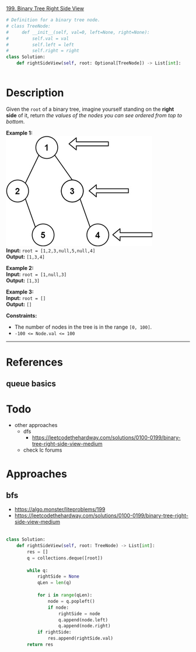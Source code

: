 [199. Binary Tree Right Side View](https://leetcode.com/problems/binary-tree-right-side-view/)

```python
# Definition for a binary tree node.
# class TreeNode:
#     def __init__(self, val=0, left=None, right=None):
#         self.val = val
#         self.left = left
#         self.right = right
class Solution:
    def rightSideView(self, root: Optional[TreeNode]) -> List[int]:
        
```

# Description
Given the `root` of a binary tree, imagine yourself standing on the **right side** of it, return _the values of the nodes you can see ordered from top to bottom_.

**Example 1:**  
![](!assets/attachments/Pasted%20image%2020240227113957.png)  
**Input:** `root = [1,2,3,null,5,null,4]`  
**Output:** `[1,3,4]`  

**Example 2:**  
**Input:** `root = [1,null,3]`  
**Output:** `[1,3]`  

**Example 3:**  
**Input:** `root = []`  
**Output:** `[]`  

**Constraints:**
- The number of nodes in the tree is in the range `[0, 100]`.
- `-100 <= Node.val <= 100`

---


# References

## queue basics





# Todo
- other approaches
	- dfs
		- https://leetcodethehardway.com/solutions/0100-0199/binary-tree-right-side-view-medium
	- check lc forums

# Approaches


## bfs
- https://algo.monster/liteproblems/199
- https://leetcodethehardway.com/solutions/0100-0199/binary-tree-right-side-view-medium


```python

class Solution:
    def rightSideView(self, root: TreeNode) -> List[int]:
        res = []
        q = collections.deque([root])

        while q:
            rightSide = None
            qLen = len(q)

            for i in range(qLen):
                node = q.popleft()
                if node:
                    rightSide = node
                    q.append(node.left)
                    q.append(node.right)
            if rightSide:
                res.append(rightSide.val)
        return res

```